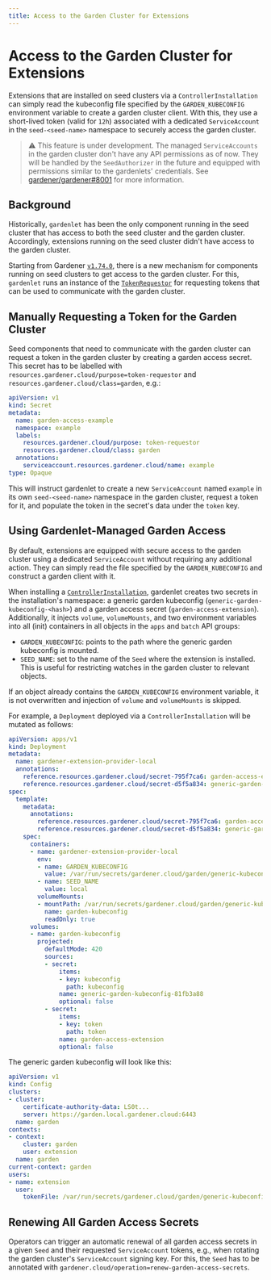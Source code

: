 ```yaml
---
title: Access to the Garden Cluster for Extensions
---
```


# Access to the Garden Cluster for Extensions

Extensions that are installed on seed clusters via a `ControllerInstallation` can simply read the kubeconfig file specified by the `GARDEN_KUBECONFIG` environment variable to create a garden cluster client.
With this, they use a short-lived token (valid for `12h`) associated with a dedicated `ServiceAccount` in the `seed-<seed-name>` namespace to securely access the garden cluster.

> ⚠️ This feature is under development. The managed `ServiceAccounts` in the garden cluster don't have any API permissions as of now. They will be handled by the `SeedAuthorizer` in the future and equipped with permissions similar to the gardenlets' credentials. See [gardener/gardener#8001](https://github.com/gardener/gardener/issues/8001) for more information.

## Background

Historically, `gardenlet` has been the only component running in the seed cluster that has access to both the seed cluster and the garden cluster.
Accordingly, extensions running on the seed cluster didn't have access to the garden cluster.

Starting from Gardener [`v1.74.0`](https://github.com/gardener/gardener/releases/v1.74.0), there is a new mechanism for components running on seed clusters to get access to the garden cluster.
For this, `gardenlet` runs an instance of the [`TokenRequestor`](../concepts/gardenlet.md#tokenrequestor-controller) for requesting tokens that can be used to communicate with the garden cluster.

## Manually Requesting a Token for the Garden Cluster

Seed components that need to communicate with the garden cluster can request a token in the garden cluster by creating a garden access secret.
This secret has to be labelled with `resources.gardener.cloud/purpose=token-requestor` and `resources.gardener.cloud/class=garden`, e.g.:

```yaml
apiVersion: v1
kind: Secret
metadata:
  name: garden-access-example
  namespace: example
  labels:
    resources.gardener.cloud/purpose: token-requestor
    resources.gardener.cloud/class: garden
  annotations:
    serviceaccount.resources.gardener.cloud/name: example
type: Opaque
```

This will instruct gardenlet to create a new `ServiceAccount` named `example` in its own `seed-<seed-name>` namespace in the garden cluster, request a token for it, and populate the token in the secret's data under the `token` key.

## Using Gardenlet-Managed Garden Access

By default, extensions are equipped with secure access to the garden cluster using a dedicated `ServiceAccount` without requiring any additional action.
They can simply read the file specified by the `GARDEN_KUBECONFIG` and construct a garden client with it.

When installing a [`ControllerInstallation`](controllerregistration.md), gardenlet creates two secrets in the installation's namespace: a generic garden kubeconfig (`generic-garden-kubeconfig-<hash>`) and a garden access secret (`garden-access-extension`).
Additionally, it injects `volume`, `volumeMounts`, and two environment variables into all (init) containers in all objects in the `apps` and `batch` API groups:

- `GARDEN_KUBECONFIG`: points to the path where the generic garden kubeconfig is mounted.
- `SEED_NAME`: set to the name of the `Seed` where the extension is installed. 
  This is useful for restricting watches in the garden cluster to relevant objects.

If an object already contains the `GARDEN_KUBECONFIG` environment variable, it is not overwritten and injection of `volume` and `volumeMounts` is skipped.

For example, a `Deployment` deployed via a `ControllerInstallation` will be mutated as follows:

```yaml
apiVersion: apps/v1
kind: Deployment
metadata:
  name: gardener-extension-provider-local
  annotations:
    reference.resources.gardener.cloud/secret-795f7ca6: garden-access-extension
    reference.resources.gardener.cloud/secret-d5f5a834: generic-garden-kubeconfig-81fb3a88
spec:
  template:
    metadata:
      annotations:
        reference.resources.gardener.cloud/secret-795f7ca6: garden-access-extension
        reference.resources.gardener.cloud/secret-d5f5a834: generic-garden-kubeconfig-81fb3a88
    spec:
      containers:
      - name: gardener-extension-provider-local
        env:
        - name: GARDEN_KUBECONFIG
          value: /var/run/secrets/gardener.cloud/garden/generic-kubeconfig/kubeconfig
        - name: SEED_NAME
          value: local
        volumeMounts:
        - mountPath: /var/run/secrets/gardener.cloud/garden/generic-kubeconfig
          name: garden-kubeconfig
          readOnly: true
      volumes:
      - name: garden-kubeconfig
        projected:
          defaultMode: 420
          sources:
          - secret:
              items:
              - key: kubeconfig
                path: kubeconfig
              name: generic-garden-kubeconfig-81fb3a88
              optional: false
          - secret:
              items:
              - key: token
                path: token
              name: garden-access-extension
              optional: false
```

The generic garden kubeconfig will look like this:

```yaml
apiVersion: v1
kind: Config
clusters:
- cluster:
    certificate-authority-data: LS0t...
    server: https://garden.local.gardener.cloud:6443
  name: garden
contexts:
- context:
    cluster: garden
    user: extension
  name: garden
current-context: garden
users:
- name: extension
  user:
    tokenFile: /var/run/secrets/gardener.cloud/garden/generic-kubeconfig/token
```

## Renewing All Garden Access Secrets

Operators can trigger an automatic renewal of all garden access secrets in a given `Seed` and their requested `ServiceAccount` tokens, e.g., when rotating the garden cluster's `ServiceAccount` signing key.
For this, the `Seed` has to be annotated with `gardener.cloud/operation=renew-garden-access-secrets`.
